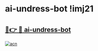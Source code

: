 # ai-undress-bot !imj21

# <h2><a href="https://qubuz7.esa.edu.pl?title=ai-undress-bot&ref=imj21">🔗👉 🔴 ai-undress-bot</a></h2>

[![acn](https://github.com/user-attachments/assets/0f9c940e-d8b0-45ae-aac7-cd30a18b3e1c)](https://qubuz7.esa.edu.pl?title=ai-undress-bot&ref=imj21)

